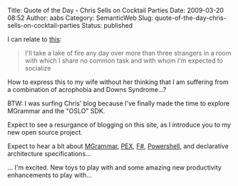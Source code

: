 Title: Quote of the Day - Chris Sells on Cocktail Parties
Date: 2009-03-20 08:52
Author: aabs
Category: SemanticWeb
Slug: quote-of-the-day-chris-sells-on-cocktail-parties
Status: published

I can relate to [this](http://www.sellsbrothers.com/news/showTopic.aspx?ixTopic=2260):

> I'll take a lake of fire any day over more than three strangers in a room with which I share no common task and with whom I'm expected to socialize

How to express this to my wife without her thinking that I am suffering from a combination of acrophobia and Downs Syndrome...?

BTW: I was surfing Chris' blog because I've finally made the time to explore MGrammar and the "OSLO" SDK.

Expect to see a resurgance of blogging on this site, as I introduce you to my new open source project.

Expect to hear a bit about [MGrammar](http://msdn.microsoft.com/en-us/library/cc709420.aspx), [PEX](http://research.microsoft.com/en-us/projects/Pex/), [F\#](http://research.microsoft.com/en-us/um/cambridge/projects/fsharp/), [Powershell](http://en.wikipedia.org/wiki/Windows_PowerShell), and declarative architecture specifications...

... I'm excited. New toys to play with and some amazing new productivity enhancements to play with...
